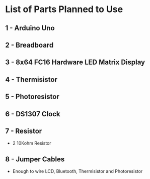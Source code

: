 # List of Parts Planned to Use

## 1 - Arduino Uno

## 2 - Breadboard

## 3 - 8x64 FC16 Hardware LED Matrix Display

## 4 - Thermisistor

## 5 - Photoresistor

## 6 - DS1307 Clock 

## 7 - Resistor
- 2 10Kohm Resistor

## 8 - Jumper Cables
- Enough to wire LCD, Bluetooth, Thermisistor and Photoresistor

